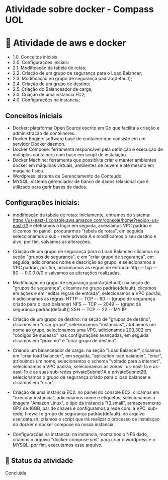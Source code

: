 # Atividade sobre docker - Compass UOL


# :pushpin: Atividade de aws e docker
- 1.0. Conceitos iniciais
- 2.0. Configurações iniciais:
- 2.1. Modificação da tabela de rotas;
- 2.2. Criação de um grupo de segurança para o Load Balancer;
- 2.3. Modificação no grupo de segurança padrão(default);
- 2.4. Criação de um grupo de destino;
- 2.5. Criação do Balanceador de carga;
- 3.0. Criação de uma instancia EC2;
- 4.0. Configurações na instancia; 

## Conceitos iniciais
* Docker: plataforma Open Source escrito em Go que facilita a criação e administração de contêineres.
* Docker Engine: software base de container que consiste em um servidor Docker daemon.
* Docker Compose: ferramenta responsável pela definição e execução de múltiplos containers com base em script de instalação.
* Docker Machine: ferramenta que possibilita criar e manter ambientes docker em máquinas virtuais, ambientes de nuvem e até mesmo em máquina física.
* Wordpress: sistema de Gerenciamento de Conteúdo.
* MYSQL: sistema gerenciador de banco de dados relacional que é utilizado para gerir bases de dados.

## Configurações iniciais:
* modificação da tabela de rotas: Iniciamente, entramos do sistema: https://us-east-1.console.aws.amazon.com/console/home?region=us-east-1# e efetuamos o login
em seguida, acessamos VPC padrão e clicamos no painel, procurarmos "tabela de rotas", em seguida seleccionamos a sub - rede privada A e modificamos o seu destino e alvo,
por fim, salvamos as alterações.

* Criação de um grupo de segurança para o Load Balancer: clicamos na seção "grupos de segurança", e em "criar grupo de segurança", em seguida, adicionamos nome e descrição ao grupo,
e selecionamos a VPC padrão, por fim, adicionamos as regras de entrada: http -- tcp -- 80 -- 0.0.0.0/0 e salvamos as alterações realizadas.

* Modificação no grupo de segurança padrão(default): na seção de "grupos de segurança", clicamos no grupo padrão(default), clicamos em ações e em "editar regras de entrada", selecionamos a VPC padrão, e adicionamos as regras:
HTTP -- TCP -- 80 -- (grupo de segurança criado para o load balancer) 
NFS -- TCP -- 2049 -- (grupo de segurança padrão(default))
SSH -- TCP -- 22 -- MY IP

* Criação de um grupo de destino: na seção de "grupos de destino", clicamos em "criar grupo", selecionamos "instancias", atribuimos um nome ao grupo, selecionamos uma VPC, adicionamos 200,302 em "códigos de sucesso" nas configurações avançadas,
em seguida clicamos em "proximo" e "criar grupo de destino".

* Criando um balanceador de carga: na seção "Load Balancer", clicamos em "criar load balancer", em seguida, "aplication load balancer", "criar", atribuimos um nome, selecionamos o schema "voltado para a internet", selecionamos a VPC padrão, selecionamos
as zonas : us-east-1a e us-east-1b e as suas sub-redes privateSubnet1A e privateSubnet2B, selecionamos o grupo de segurança criado para o load balancer e clicamos em "criar".

* Criação de uma instancia EC2: no painel do console EC2, clicamos em "executar instancia", adicionamos nome e etiquetas, selecionamos a imagem "Amazon Linux", o tipo da instancia "t3.small", armazenamento GP2 de 16GB, par de chaves e configuramos a rede com: a VPC, sub-rede, firewall e grupo de segurança padrão(default).
no arquivo user.data.sh, criamos o script que irá realizar o processo de instalaçao do docker e docker compose na nossa instancia. 

* Configurações na instancia: na instancia, montamos o NFS dado, criamos o arquivo "docker-compose.yml" para criar o wordpress e o MYSQL, por fim, executamos esse arquivo.

## :construction: Status da atividade
Concluída


